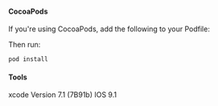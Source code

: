 #### CocoaPods
If you're using CocoaPods, add the following to your Podfile:

Then run:

```
pod install
```

#### Tools
xcode Version 7.1 (7B91b)
IOS 9.1
